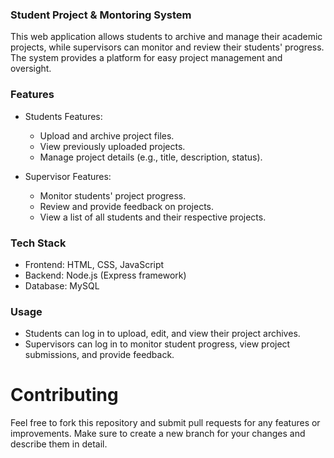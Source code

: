 ### Student Project & Montoring System
This web application allows students to archive and manage their academic projects, while supervisors can monitor and review their students' progress. The system provides a platform for easy project management and oversight.

### Features
  + Students Features:
    + Upload and archive project files.
    + View previously uploaded projects.
    + Manage project details (e.g., title, description, status).
   
  + Supervisor Features:
    + Monitor students' project progress.
    + Review and provide feedback on projects.
    + View a list of all students and their respective projects.
   
### Tech Stack
  + Frontend: HTML, CSS, JavaScript
  + Backend: Node.js (Express framework)
  + Database: MySQL

### Usage
  + Students can log in to upload, edit, and view their project archives.
  + Supervisors can log in to monitor student progress, view project submissions, and provide feedback.

# Contributing
Feel free to fork this repository and submit pull requests for any features or improvements. Make sure to create a new branch for your changes and describe them in detail.



